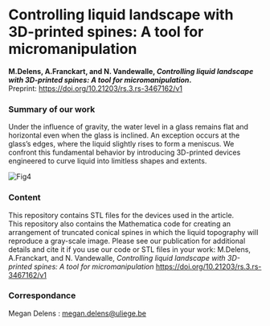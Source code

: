 # Controlling liquid landscape with 3D-printed spines: A tool for micromanipulation
**M.Delens, A.Franckart, and N. Vandewalle, *Controlling liquid landscape with 3D-printed spines: A tool for micromanipulation*.**   
Preprint: https://doi.org/10.21203/rs.3.rs-3467162/v1

### Summary of our work 
Under the influence of gravity, the water level in a glass remains flat and horizontal even when the glass is inclined. An exception occurs at the glass’s edges, where the liquid slightly rises to form a meniscus. We confront this fundamental behavior by introducing 3D-printed devices engineered to curve liquid into limitless shapes and extents.

![Fig4](https://github.com/GRASP-LAB/3D-printed-spines/assets/148266194/7394e44c-e23c-410f-b313-d354c32f607c)


### Content
This repository contains STL files for the devices used in the article.  
This repository also contains the Mathematica code for creating an arrangement of truncated conical spines in which the liquid topography will reproduce a gray-scale image. 
Please see our publication for additional details and cite it if you use our code or STL files in your work: M.Delens, A.Franckart, and N. Vandewalle, *Controlling liquid landscape with 3D-printed spines: A tool for micromanipulation* https://doi.org/10.21203/rs.3.rs-3467162/v1

### Correspondance 
Megan Delens : megan.delens@uliege.be
